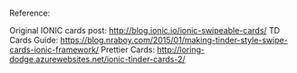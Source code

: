 Reference:

Original IONIC cards post: http://blog.ionic.io/ionic-swipeable-cards/
TD Cards Guide: https://blog.nraboy.com/2015/01/making-tinder-style-swipe-cards-ionic-framework/
Prettier Cards: http://loring-dodge.azurewebsites.net/ionic-tinder-cards-2/
